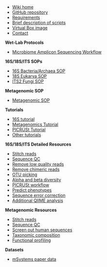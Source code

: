 * [Wiki home](https://github.com/mlangill/microbiome_helper/wiki/Home)
* [GitHub repository](https://github.com/mlangill/microbiome_helper/)
* [Requirements](https://github.com/mlangill/microbiome_helper/wiki/Requirements)
* [Brief description of scripts](https://github.com/mlangill/microbiome_helper/wiki/Brief-description-of-scripts)
* [Virtual Box image](https://github.com/mlangill/microbiome_helper/wiki/MicrobiomeHelper-Virtual-Box)
* [Contact](https://github.com/mlangill/microbiome_helper/wiki#contact)

**Wet-Lab Protocols**
   * [Microbiome Amplicon Sequencing Workflow](https://github.com/mlangill/microbiome_helper/wiki/MicrobiomeHelper-Virtual-BoxMicrobiome-Amplicon-Sequencing-Workflow)

**16S/18S/ITS SOPs**
   * [16S Bacteria/Archaea SOP](https://github.com/mlangill/microbiome_helper/wiki/16S-Bacteria-and-Archaea-Standard-Operating-Procedure)
   * [18S Eukarya SOP](https://github.com/mlangill/microbiome_helper/wiki/18S-Eukarya-Standard-Operating-Procedure)
   * [ITS2 Fungi SOP](https://github.com/mlangill/microbiome_helper/wiki/ITS2-Fungi-Standard-Operating-Procedure)

**Metagenomic SOP**
   * [Metagenomic SOP](https://github.com/mlangill/microbiome_helper/wiki/Metagenomic-standard-operating-procedure)

**Tutorials**
   * [16S tutorial](https://github.com/mlangill/microbiome_helper/wiki/16S-tutorial-(chemerin))
   * [Metagenomics Tutorial](https://github.com/mlangill/microbiome_helper/wiki/Metagenomics-Tutorial-(Downsampled))
   * [PICRUSt Tutorial](https://github.com/mlangill/microbiome_helper/wiki/PICRUSt-tutorial)
   * [Other tutorials](https://github.com/mlangill/microbiome_helper/wiki/other-tutorials)

**16S/18S/ITS Detailed Resources**
   * [Stitch reads](https://github.com/mlangill/microbiome_helper/wiki/Stitch-reads)
   * [Sequence QC](https://github.com/mlangill/microbiome_helper/wiki/Sequence-QC)
   * [Remove low quality reads](https://github.com/mlangill/microbiome_helper/wiki/Remove-low-quality-reads)
   * [Remove chimeric reads](https://github.com/mlangill/microbiome_helper/wiki/Remove-chimeric-reads)
   * [OTU picking](https://github.com/mlangill/microbiome_helper/wiki/OTU-picking)
   * [Alpha and beta diversity](https://github.com/mlangill/microbiome_helper/wiki/Alpha-and-beta-diversity)
   * [PICRUSt workflow](https://github.com/mlangill/microbiome_helper/wiki/PICRUSt-workflow)
   * [Predict phenotypes](https://github.com/mlangill/microbiome_helper/wiki/Predict-phenotypes)
   * [Sequence error correction](https://github.com/mlangill/microbiome_helper/wiki/Sequence-Error-correction)
   * [Additional QIIME analysis](https://github.com/mlangill/microbiome_helper/wiki/Additional-QIIME-analysis)

**Metagenomic Resources**
   * [Stitch reads](https://github.com/mlangill/microbiome_helper/wiki/Stitch-reads)
   * [Sequence QC](https://github.com/mlangill/microbiome_helper/wiki/Sequence-QC)
   * [Screen out human sequences](https://github.com/mlangill/microbiome_helper/wiki/Screen-out-human-sequences)
   * [Taxonomic composition](https://github.com/mlangill/microbiome_helper/wiki/Taxonomic-composition)
   * [Functional profiling](https://github.com/mlangill/microbiome_helper/wiki/Functional-profiling)

**Datasets**
   * [mSystems paper data](https://github.com/mlangill/microbiome_helper/wiki/mSystems-paper-data)

